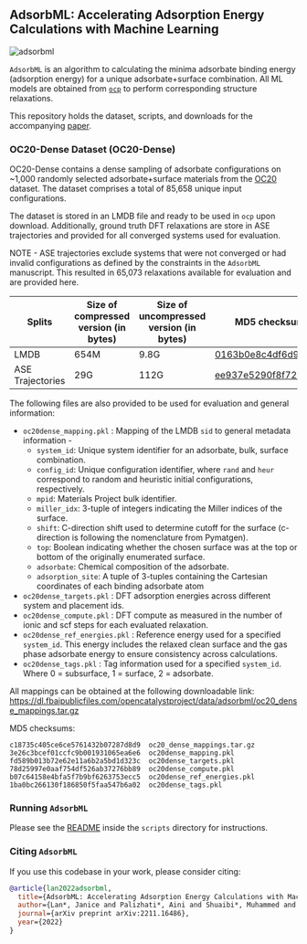 ## AdsorbML: Accelerating Adsorption Energy Calculations with Machine Learning

![adsorbml](https://user-images.githubusercontent.com/45150244/213025581-498b459e-9077-42ac-84e1-65ef331555d2.png)

`AdsorbML` is an algorithm to calculating the minima adsorbate binding energy (adsorption energy) for a unique adsorbate+surface combination. All ML models are obtained from [`ocp`](https://github.com/Open-Catalyst-Project/ocp) to perform corresponding structure relaxations.

This repository holds the dataset, scripts, and downloads for the accompanying [paper](https://arxiv.org/abs/2211.16486).

### OC20-Dense Dataset (OC20-Dense)

OC20-Dense contains a dense sampling of adsorbate configurations on ~1,000 randomly selected adsorbate+surface materials from the [OC20](https://arxiv.org/abs/2010.09990) dataset. The dataset comprises a total of 85,658 unique input configurations.

The dataset is stored in an LMDB file and ready to be used in `ocp` upon download. Additionally, ground truth DFT relaxations are store in ASE trajectories and provided for all converged systems used for evaluation.

NOTE - ASE trajectories exclude systems that were not converged or had invalid configurations as defined by the constraints in the `AdsorbML` manuscript. This resulted in 65,073 relaxations available for evaluation and are provided here.


|Splits |Size of compressed version (in bytes)  |Size of uncompressed version (in bytes)    | MD5 checksum (download link)   |
|---    |---    |---    |---    |
|LMDB    |654M   |9.8G   | [0163b0e8c4df6d9c426b875a28d9178a](https://dl.fbaipublicfiles.com/opencatalystproject/data/adsorbml/oc20_dense_data.tar.gz)   |
|ASE Trajectories    |29G    |112G   | [ee937e5290f8f720c914dc9a56e0281f](https://dl.fbaipublicfiles.com/opencatalystproject/data/adsorbml/oc20_dense_trajectories.tar.gz)   |

The following files are also provided to be used for evaluation and general information:
* `oc20dense_mapping.pkl` : Mapping of the LMDB `sid` to general metadata information -
  * `system_id`: Unique system identifier for an adsorbate, bulk, surface combination.
  * `config_id`: Unique configuration identifier, where `rand` and `heur` correspond to random and heuristic initial configurations, respectively.
  * `mpid`: Materials Project bulk identifier.
  * `miller_idx`: 3-tuple of integers indicating the Miller indices of the surface.
  * `shift`: C-direction shift used to determine cutoff for the surface (c-direction is following the nomenclature from Pymatgen).
  * `top`: Boolean indicating whether the chosen surface was at the top or bottom of the originally enumerated surface.
  * `adsorbate`: Chemical composition of the adsorbate.
  * `adsorption_site`: A tuple of 3-tuples containing the Cartesian coordinates of each binding adsorbate atom
* `oc20dense_targets.pkl` :  DFT adsorption energies across different system and placement ids.
* `oc20dense_compute.pkl` :  DFT compute as measured in the number of ionic and scf steps for each evaluated relaxation.
* `oc20dense_ref_energies.pkl` : Reference energy used for a specified `system_id`. This energy includes the relaxed clean surface and the gas phase adsorbate energy to ensure consistency across calculations.
* `oc20dense_tags.pkl` : Tag information used for a specified `system_id`. Where 0 = subsurface, 1 = surface, 2 = adsorbate.

All mappings can be obtained at the following downloadable link: https://dl.fbaipublicfiles.com/opencatalystproject/data/adsorbml/oc20_dense_mappings.tar.gz

MD5 checksums:
```
c18735c405ce6ce5761432b07287d8d9  oc20_dense_mappings.tar.gz
3e26c3bcef01ccfc9b001931065ea6e6  oc20dense_mapping.pkl
fd589b013b72e62e11a6b2a5bd1d323c  oc20dense_targets.pkl
78d25997e0aaf754df526ab37276bb89  oc20dense_compute.pkl
b07c64158e4bfa5f7b9bf6263753ecc5  oc20dense_ref_energies.pkl
1ba0bc266130f186850f5faa547b6a02  oc20dense_tags.pkl
```

### Running `AdsorbML`

Please see the [README](scripts/README.md) inside the `scripts` directory for instructions.

### Citing `AdsorbML`

If you use this codebase in your work, please consider citing:

```bibtex
@article{lan2022adsorbml,
  title={AdsorbML: Accelerating Adsorption Energy Calculations with Machine Learning},
  author={Lan*, Janice and Palizhati*, Aini and Shuaibi*, Muhammed and Wood*, Brandon M and Wander, Brook and Das, Abhishek and Uyttendaele, Matt and Zitnick, C Lawrence and Ulissi, Zachary W},
  journal={arXiv preprint arXiv:2211.16486},
  year={2022}
}
```

